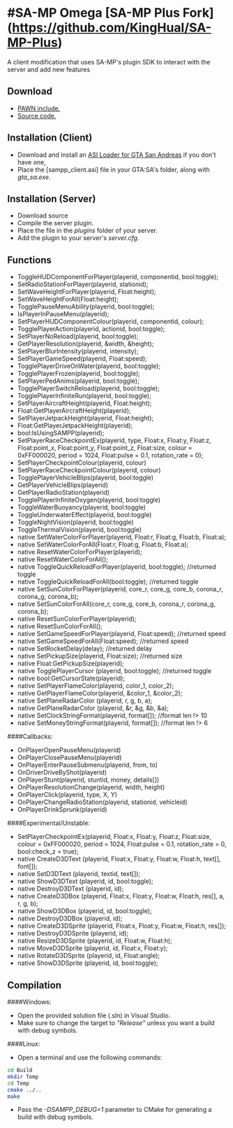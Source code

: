 #SA-MP Omega [SA-MP Plus Fork] (https://github.com/KingHual/SA-MP-Plus)
==========

A client modification that uses SA-MP's plugin SDK to interact with the server and add new features

Download
---------
  * [PAWN include.](srv/pawno/include/sampp.inc?raw=true)
  * [Source code.](https://github.com/Debug-/samp-omega/archive/master.zip)

Installation (Client)
---------

  * Download and install an [ASI Loader for GTA San Andreas](http://www.gtagarage.com/mods/show.php?id=8321) if you don't have one,
  * Place the [sampp_client.asi] file in your GTA:SA's folder, along with *gta_sa.exe*.
  

Installation (Server)
---------
  * Download source
  * Compile the server plugin.
  * Place the file in the *plugins* folder of your server.
  * Add the plugin to your server's *server.cfg*.

Functions
---------
  * ToggleHUDComponentForPlayer(playerid, componentid, bool:toggle);
  * SetRadioStationForPlayer(playerid, stationid);
  * SetWaveHeightForPlayer(playerid, Float:height);
  * SetWaveHeightForAll(Float:height);
  * TogglePauseMenuAbility(playerid, bool:toggle);
  * IsPlayerInPauseMenu(playerid);
  * SetPlayerHUDComponentColour(playerid, componentid, colour);
  * TogglePlayerAction(playerid, actionid, bool:toggle);
  * SetPlayerNoReload(playerid, bool:toggle);
  * GetPlayerResolution(playerid, &width, &height);
  * SetPlayerBlurIntensity(playerid, intensity);
  * SetPlayerGameSpeed(playerid, Float:speed);
  * TogglePlayerDriveOnWater(playerid, bool:toggle);
  * TogglePlayerFrozen(playerid, bool:toggle);
  * SetPlayerPedAnims(playerid, bool:toggle);
  * TogglePlayerSwitchReload(playerid, bool:toggle);
  * TogglePlayerInfiniteRun(playerid, bool:toggle);
  * SetPlayerAircraftHeight(playerid, Float:height);
  * Float:GetPlayerAircraftHeight(playerid);
  * SetPlayerJetpackHeight(playerid, Float:height);
  * Float:GetPlayerJetpackHeight(playerid);
  * bool:IsUsingSAMPP(playerid);
  * SetPlayerRaceCheckpointEx(playerid, type, Float:x, Float:y, Float:z, Float:point_x, Float:point_y, Float:point_z, Float:size, colour = 0xFF000020, period = 1024, Float:pulse = 0.1, rotation_rate = 0);
  * SetPlayerCheckpointColour(playerid, colour)
  * SetPlayerRaceCheckpointColour(playerid, colour)
  * TogglePlayerVehicleBlips(playerid, bool:toggle)
  * GetPlayerVehicleBlips(playerid)
  * GetPlayerRadioStation(playerid)
  * TogglePlayerInfiniteOxygen(playerid, bool:toggle)
  * ToggleWaterBuoyancy(playerid, bool:toggle)
  * ToggleUnderwaterEffect(playerid, bool:toggle)
  * ToggleNightVision(playerid, bool:toggle)
  * ToggleThermalVision(playerid, bool:toggle)
  * native SetWaterColorForPlayer(playerid, Float:r, Float:g, Float:b, Float:a);
  * native SetWaterColorForAll(Float:r, Float:g, Float:b, Float:a);
  * native ResetWaterColorForPlayer(playerid);
  * native ResetWaterColorForAll();
  * native ToggleQuickReloadForPlayer(playerid, bool:toggle); //returned toggle
  * native ToggleQuickReloadForAll(bool:toggle); //returned toggle
  * native SetSunColorForPlayer(playerid, core_r, core_g, core_b, corona_r, corona_g, corona_b);
  * native SetSunColorForAll(core_r, core_g, core_b, corona_r, corona_g, corona_b);
  * native ResetSunColorForPlayer(playerid);
  * native ResetSunColorForAll();
  * native SetGameSpeedForPlayer(playerid, Float:speed); //returned speed
  * native SetGameSpeedForAll(Float:speed); //returned speed
  * native SetRocketDelay(delay); //returned delay
  * native SetPickupSize(playerid, Float:size); //returned size
  * native Float:GetPickupSize(playerid);
  * native TogglePlayerCursor (playerid, bool:toggle); //returned toggle
  * native bool:GetCursorState(playerid);
  * native SetPlayerFlameColor(playerid, color_1, color_2);
  * native GetPlayerFlameColor(playerid, &color_1, &color_2);
  * native SetPlaneRadarColor (playerid, r, g, b, a);
  * native GetPlaneRadarColor (playerid, &r, &g, &b, &a);
  * native SetClockStringFormat(playerid, format[]); //format len !> 10
  * native SetMoneyStringFormat(playerid, format[]); //format len !> 6

####Callbacks:
  * OnPlayerOpenPauseMenu(playerid)
  * OnPlayerClosePauseMenu(playerid)
  * OnPlayerEnterPauseSubmenu(playerid, from, to)
  * OnDriverDriveByShot(playerid)
  * OnPlayerStunt(playerid, stuntid, money, details[])
  * OnPlayerResolutionChange(playerid, width, height)
  * OnPlayerClick(playerid, type, X, Y)
  * OnPlayerChangeRadioStation(playerid, stationid, vehicleid)
  * OnPlayerDrinkSprunk(playerid)

####Experimental/Unstable:
  * SetPlayerCheckpointEx(playerid, Float:x, Float:y, Float:z, Float:size, colour = 0xFF000020, period = 1024, Float:pulse = 0.1, rotation_rate = 0, bool:check_z = true);
  * native CreateD3DText (playerid, Float:x, Float:y, Float:w, Float:h, text[], font[]);
  * native SetD3DText (playerid, textid, text[]);
  * native ShowD3DText (playerid, id, bool:toggle);
  * native DestroyD3DText (playerid, id);
  * native CreateD3DBox (playerid, Float:x, Float:y, Float:w, Float:h, res[], a, r, g, b);
  * native ShowD3DBox (playerid, id, bool:toggle);
  * native DestroyD3DBox (playerid, id);
  * native CreateD3DSprite (playerid, Float:x, Float:y, Float:w, Float:h, res[]);
  * native DestroyD3DSprite (playerid, id);
  * native ResizeD3DSprite (playerid, id, Float:w, Float:h);
  * native MoveD3DSprite (playerid, id, Float:x, Float:y);
  * native RotateD3DSprite (playerid, id, Float:angle);
  * native ShowD3DSprite (playerid, id, bool:toggle); 

Compilation
---------

####Windows:
  * Open the provided solution file (.sln) in Visual Studio.
  * Make sure to change the target to *"Release"* unless you want a build with debug symbols.

####Linux:
  * Open a terminal and use the following commands:
```sh
cd Build
mkdir Temp
cd Temp
cmake ../..
make
```
  * Pass the *-DSAMPP_DEBUG=1* parameter to CMake for generating a build with debug symbols.
